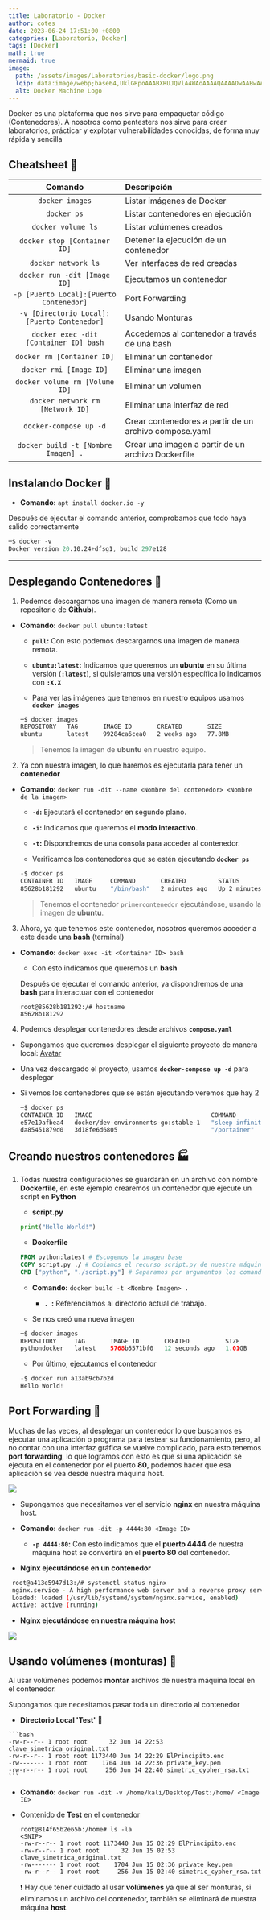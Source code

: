 ```yaml
---
title: Laboratorio - Docker
author: cotes
date: 2023-06-24 17:51:00 +0800
categories: [Laboratorio, Docker]
tags: [Docker]
math: true
mermaid: true
image:
  path: /assets/images/Laboratorios/basic-docker/logo.png
  lqip: data:image/webp;base64,UklGRpoAAABXRUJQVlA4WAoAAAAQAAAADwAABwAAQUxQSDIAAAARL0AmbZurmr57yyIiqE8oiG0bejIYEQTgqiDA9vqnsUSI6H+oAERp2HZ65qP/VIAWAFZQOCBCAAAA8AEAnQEqEAAIAAVAfCWkAALp8sF8rgRgAP7o9FDvMCkMde9PK7euH5M1m6VWoDXf2FkP3BqV0ZYbO6NA/VFIAAAA
  alt: Docker Machine Logo
---
```


Docker es una plataforma que nos sirve para empaquetar código (Contenedores). A nosotros como pentesters nos sirve para crear laboratorios, prácticar y explotar vulnerabilidades conocidas, de forma muy rápida y sencilla

## Cheatsheet 🔬

|   **Comando**                | **Descripción**      |
|:----------------------------:|:-----------------|
| `docker images`              | Listar imágenes de Docker |
| `docker ps`                  | Listar contenedores en ejecución |
| `docker volume ls`           | Listar volúmenes creados |
| `docker stop [Container ID]` | Detener la ejecución de un contenedor |
| `docker network ls`          | Ver interfaces de red creadas |
| `docker run -dit [Image ID]` | Ejecutamos un contenedor |
| `-p [Puerto Local]:[Puerto Contenedor]`     | Port Forwarding |
| `-v [Directorio Local]:[Puerto Contenedor]` | Usando Monturas |
| `docker exec -dit [Container ID] bash`      | Accedemos al contenedor a través de una bash |
| `docker rm [Container ID]`   | Eliminar un contenedor |
| `docker rmi [Image ID]`      | Eliminar una imagen |
| `docker volume rm [Volume ID]`              | Eliminar un volumen |
| `docker network rm [Network ID]`            | Eliminar una interfaz de red |
| `docker-compose up -d`       | Crear contenedores a partir de un archivo compose.yaml |
| `docker build -t [Nombre Imagen] .`        | Crear una imagen a partir de un archivo Dockerfile |

## **Instalando Docker** 🐳
* **Comando:** `apt install docker.io -y`

Después de ejecutar el comando anterior, comprobamos que todo haya salido correctamente
```s
─$ docker -v
Docker version 20.10.24+dfsg1, build 297e128
```
---

## **Desplegando Contenedores** 🛂
1. Podemos descargarnos una imagen de manera remota (Como un repositorio de **Github**).
* **Comando:** `docker pull ubuntu:latest`
    * **`pull`:** Con esto podemos descargarnos una imagen de manera remota.
    * **`ubuntu:latest`:** Indicamos que queremos un **ubuntu** en su última versión (**`:latest`**), si quisieramos una versión específica lo indicamos con **`:X.X`**

  * Para ver las imágenes que tenemos en nuestro equipos usamos **`docker images`**
  ```sh
  ─$ docker images
  REPOSITORY   TAG       IMAGE ID       CREATED       SIZE
  ubuntu       latest    99284ca6cea0   2 weeks ago   77.8MB
  ```
  > Tenemos la imagen de **ubuntu** en nuestro equipo.

2. Ya con nuestra imagen, lo que haremos es ejecutarla para tener un **contenedor**
* **Comando:** `docker run -dit --name <Nombre del contenedor> <Nombre de la imagen>`
    * **`-d`:** Ejecutará el contenedor en segundo plano.
    * **`-i`:** Indicamos que queremos el **modo interactivo**.
    * **`-t`:** Dispondremos de una consola para acceder al contenedor.

    * Verificamos los contenedores que se estén ejecutando **`docker ps`**
    ```sh
    -$ docker ps
    CONTAINER ID   IMAGE     COMMAND       CREATED         STATUS         PORTS     NAMES
    85628b181292   ubuntu    "/bin/bash"   2 minutes ago   Up 2 minutes             primercontenedor
    ```
    > Tenemos el contenedor `primercontenedor` ejecutándose, usando la imagen de **ubuntu**.

3. Ahora, ya que tenemos este contenedor, nosotros queremos acceder a este desde una **bash** (terminal)
* **Comando:** `docker exec -it <Container ID> bash`
    * Con esto indicamos que queremos un **bash**

    Después de ejecutar el comando anterior, ya dispondremos de una **bash** para interactuar con el contenedor
    ```
    root@85628b181292:/# hostname
    85628b181292
    ```

4. Podemos desplegar contenedores desde archivos **`compose.yaml`**
* Supongamos que queremos desplegar el siguiente proyecto de manera local: [Avatar](https://github.com/dockersamples/single-dev-env)

* Una vez descargado el proyecto, usamos **`docker-compose up -d`** para desplegar

* Si vemos los contenedores que se están ejecutando veremos que hay 2
    ```bash
    ─$ docker ps
    CONTAINER ID   IMAGE                                 COMMAND            CREATED         STATUS        PORTS          NAMES
    e57e19afbea4   docker/dev-environments-go:stable-1   "sleep infinity"   9 seconds ago   Up 5 seconds                                                                                                    single-dev-env_app_1
    da85451879d0   3d18fe6d6805                          "/portainer"       4 weeks ago     Up 6 minutes   0.0.0.0:8000->8000/tcp, :::8000->8000/tcp, 0.0.0.0:9000->9000/tcp, :::9000->9000/tcp, 9443/tcp   portainer
    ```

## **Creando nuestros contenedores** 🏭
1. Todas nuestra configuraciones se guardarán en un archivo con nombre **Dockerfile**, en este ejemplo crearemos un contenedor que ejecute un script en **Python**
   * **script.py**
   ```py
   print("Hello World!")
   ```

   * **Dockerfile**
   ```dockerfile
   FROM python:latest # Escogemos la imagen base
   COPY script.py ./ # Copiamos el recurso script.py de nuestra máquina en `./` del contenedor.
   CMD ["python", "./script.py"] # Separamos por argumentos los comandos que se ejecutarán al iniciar el contenedor.
   ```

   * **Comando:** `docker build -t <Nombre Imagen> .`
     * **`. `:** Referenciamos al directorio actual de trabajo.

   * Se nos creó una nueva imagen
   ```java
   ─$ docker images
   REPOSITORY     TAG       IMAGE ID       CREATED          SIZE
   pythondocker   latest    5768b5571bf0   12 seconds ago   1.01GB
   ```

   * Por último, ejecutamos el contenedor
    ```java
    -$ docker run a13ab9cb7b2d
    Hello World!
    ```

## **Port Forwarding** 🎣
Muchas de las veces, al desplegar un contenedor lo que buscamos es ejecutar una aplicación o programa para testear su funcionamiento, pero, al no contar con una interfaz gráfica se vuelve complicado, para esto tenemos **port forwarding**, lo que logramos con esto es que si una aplicación se ejecuta en el contenedor por el puerto **80**, podemos hacer que esa aplicación se vea desde nuestra máquina host.

![](/assets/images/Laboratorios/basic-docker/port-forwarding.png)

   * Supongamos que necesitamos ver el servicio **nginx** en nuestra máquina host.
   * **Comando:** `docker run -dit -p 4444:80 <Image ID>`
     * **`-p 4444:80`:** Con esto indicamos que el **puerto 4444** de nuestra máquina host se convertirá en el **puerto 80** del contenedor.

   * **Nginx ejecutándose en un contenedor**
   ```bash
    root@a413e5947d13:/# systemctl status nginx
    nginx.service - A high performance web server and a reverse proxy server
    Loaded: loaded (/usr/lib/systemd/system/nginx.service, enabled)
    Active: active (running)
   ```

   * **Nginx ejecutándose en nuestra máquina host**

![](/assets/images/Laboratorios/basic-docker/nginx.png)

## **Usando volúmenes (monturas)** 🌋
Al usar volúmenes podemos **montar** archivos de nuestra máquina local en el contenedor.

Supongamos que necesitamos pasar toda un directorio al contenedor

   * **Directorio Local 'Test'** 📁

    ```bash
    -rw-r--r-- 1 root root      32 Jun 14 22:53 clave_simetrica_original.txt
    -rw-r--r-- 1 root root 1173440 Jun 14 22:29 ElPrincipito.enc
    -rw------- 1 root root    1704 Jun 14 22:36 private_key.pem
    -rw-r--r-- 1 root root     256 Jun 14 22:40 simetric_cypher_rsa.txt
    ```

   * **Comando:** `docker run -dit -v /home/kali/Desktop/Test:/home/ <Image ID>`

   * Contenido de **Test** en el contenedor
        ```
        root@814f65b2e65b:/home# ls -la
        <SNIP>
        -rw-r--r-- 1 root root 1173440 Jun 15 02:29 ElPrincipito.enc
        -rw-r--r-- 1 root root      32 Jun 15 02:53 clave_simetrica_original.txt
        -rw------- 1 root root    1704 Jun 15 02:36 private_key.pem
        -rw-r--r-- 1 root root     256 Jun 15 02:40 simetric_cypher_rsa.txt
        ```

        ❗ Hay que tener cuidado al usar **volúmenes** ya que al ser monturas, si eliminamos un archivo del contenedor, también se eliminará de nuestra máquina **host**.